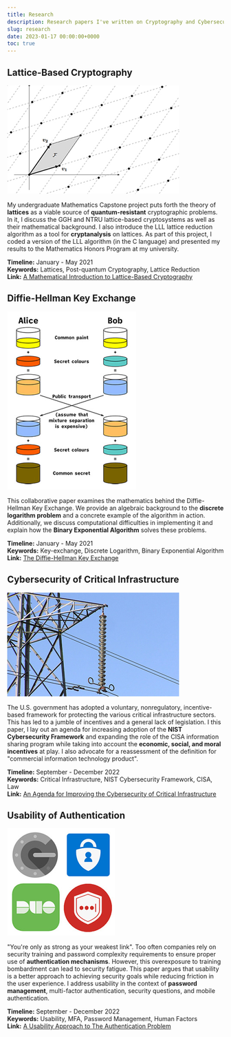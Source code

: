 ```yaml
---
title: Research
description: Research papers I've written on Cryptography and Cybersecurity.
slug: research
date: 2023-01-17 00:00:00+0000
toc: true
---
```


## Lattice-Based Cryptography

![ ](lattice.jpg)

My undergraduate Mathematics Capstone project puts forth the theory of **lattices** as a viable source of **quantum-resistant** cryptographic problems. In it, I discuss the GGH and NTRU lattice-based cryptosystems as well as their mathematical background. I also introduce the LLL lattice reduction algorithm as a tool for **cryptanalysis** on lattices. As part of this project, I coded a version of the LLL algorithm (in the C language) and presented my results to the Mathematics Honors Program at my university.

**Timeline:** January - May 2021  
**Keywords:** Lattices, Post-quantum Cryptography, Lattice Reduction  
**Link:** [A Mathematical Introduction to Lattice-Based Cryptography](lattices.pdf)

## Diffie-Hellman Key Exchange

![ ](exchange.jpg)

This collaborative paper examines the mathematics behind the Diffie-Hellman Key Exchange. We provide an algebraic background to the **discrete logarithm problem** and a concrete example of the algorithm in action. Additionally, we discuss computational difficulties in implementing it and explain how the **Binary Exponential Algorithm** solves these problems.

**Timeline:** January - May 2021  
**Keywords:** Key-exchange, Discrete Logarithm, Binary Exponential Algorithm  
**Link:** [The Diffie-Hellman Key Exchange](key_exchange.pdf)

## Cybersecurity of Critical Infrastructure

![ ](power.jpg)

The U.S. government has adopted a voluntary, nonregulatory, incentive-based framework for protecting the various critical infrastructure sectors. This has led to a jumble of incentives and a general lack of legislation. I this paper, I lay out an agenda for increasing adoption of the **NIST Cybersecurity Framework** and expanding the role of the CISA information sharing program while taking into account the **economic, social, and moral incentives** at play. I also advocate for a reassessment of the definition for "commercial information technology product".

**Timeline:** September - December 2022  
**Keywords:** Critical Infrastructure, NIST Cybersecurity Framework, CISA, Law  
**Link:** [An Agenda for Improving the Cybersecurity of Critical Infrastructure](critical_infrastructure.pdf)

## Usability of Authentication

![ ](logos.jpg)

"You're only as strong as your weakest link". Too often companies rely on security training and password complexity requirements to ensure proper use of **authentication mechanisms**. However, this overexposure to training bombardment can lead to security fatigue. This paper argues that usability is a better approach to achieving security goals while reducing friction in the user experience. I address usability in the context of **password management**, multi-factor authentication, security questions, and mobile authentication.

**Timeline:** September - December 2022  
**Keywords:** Usability, MFA, Password Management, Human Factors  
**Link:** [A Usability Approach to The Authentication Problem](usability.pdf)
